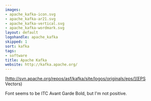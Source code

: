 ```yaml
---
images:
- apache_kafka-icon.svg
- apache_kafka-ar21.svg
- apache_kafka-vertical.svg
- apache_kafka-wordmark.svg
layout: default
logohandle: apache_kafka
skipped: 1
sort: kafka
tags:
- software
title: Apache Kafka
website: http://kafka.apache.org/
---
```


[http://svn.apache.org/repos/asf/kafka/site/logos/originals/eps/](EPS Vectors)

Font seems to be ITC Avant Garde Bold, but I'm not positive.
